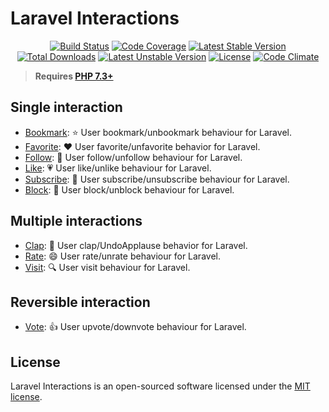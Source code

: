 # Laravel Interactions
<p align="center">
<a href="https://github.com/laravel-interaction/interactions/actions"><img src="https://github.com/laravel-interaction/interactions/workflows/tests/badge.svg" alt="Build Status"></a>
<a href="https://codecov.io/gh/laravel-interaction/interactions"><img src="https://codecov.io/gh/laravel-interaction/interactions/branch/master/graph/badge.svg" alt="Code Coverage" /></a>
<a href="https://packagist.org/packages/laravel-interaction/interactions"><img src="https://poser.pugx.org/laravel-interaction/interactions/v/stable.svg" alt="Latest Stable Version"></a>
<a href="https://packagist.org/packages/laravel-interaction/interactions"><img src="https://poser.pugx.org/laravel-interaction/interactions/downloads" alt="Total Downloads"></a>
<a href="https://packagist.org/packages/laravel-interaction/interactions"><img src="https://poser.pugx.org/laravel-interaction/interactions/v/unstable.svg" alt="Latest Unstable Version"></a>
<a href="https://packagist.org/packages/laravel-interaction/interactions"><img src="https://poser.pugx.org/laravel-interaction/interactions/license" alt="License"></a>
<a href="https://codeclimate.com/github/laravel-interaction/interactions/maintainability"><img src="https://api.codeclimate.com/v1/badges/e243742cfef988445a3f/maintainability" alt="Code Climate" /></a>
</p>

> **Requires [PHP 7.3+](https://php.net/releases/)**

## Single interaction

- [Bookmark](https://github.com/laravel-interaction/bookmark): ⭐ User bookmark/unbookmark behaviour for Laravel.
- [Favorite](https://github.com/laravel-interaction/favorite): ❤️ User favorite/unfavorite behavior for Laravel.
- [Follow](https://github.com/laravel-interaction/follow): 👥 User follow/unfollow behaviour for Laravel.
- [Like](https://github.com/laravel-interaction/like): 💗 User like/unlike behaviour for Laravel.
- [Subscribe](https://github.com/laravel-interaction/subscribe): 🔔 User subscribe/unsubscribe behaviour for Laravel.
- [Block](https://github.com/laravel-interaction/block): 🚧 User block/unblock behaviour for Laravel.

## Multiple interactions

- [Clap](https://github.com/laravel-interaction/clap): 👏 User clap/UndoApplause behavior for Laravel.
- [Rate](https://github.com/laravel-interaction/rate): 😄 User rate/unrate behaviour for Laravel.
- [Visit](https://github.com/laravel-interaction/visit): 🔍 User visit behaviour for Laravel.

## Reversible interaction

- [Vote](https://github.com/laravel-interaction/vote): 👍 User upvote/downvote behaviour for Laravel.

## License

Laravel Interactions is an open-sourced software licensed under the [MIT license](LICENSE).

